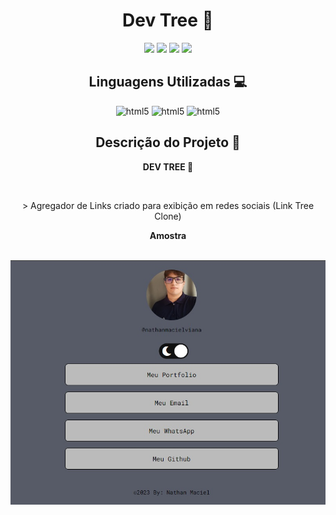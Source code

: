 <h1 align="center">Dev Tree 🌲</h1>

<p align="center">
<img src="https://img.shields.io/badge/Status-Up-sucess"/>
<img src="https://img.shields.io/badge/Lan%C3%A7amento-%20Nov 2023-sucess">
<img src="https://img.shields.io/badge/License-MIT%20-blue">
<img src="https://img.shields.io/badge/Ver-1.0-blue"/>
</p>

<h2 align="center">Linguagens Utilizadas 💻</h2>
<p align="center">
<img aling="center" alt="html5" src="https://img.shields.io/badge/HTML5-E34F26?style=for-the-badge&logo=html5&logoColor=white">
<img aling="center" alt="html5" src="https://img.shields.io/badge/CSS3-1572B6?style=for-the-badge&logo=css3&logoColor=white">
<img aling="center" alt="html5" src="https://img.shields.io/badge/JavaScript-F7DF1E?style=for-the-badge&logo=javascript&logoColor=black">
</p>

<h2 align="center">Descrição do Projeto 📜</h2>
<p align="center"> <strong>DEV TREE 🌲</strong> </p> <br>
<p align="center"> > Agregador de Links criado para exibição em redes sociais (Link Tree Clone) </p>

<p align="center"> <strong>Amostra</strong> </p> <br>
<img src="https://github.com/nathanmacielviana/DevTree/blob/main/escuro.jpg">

<br>
